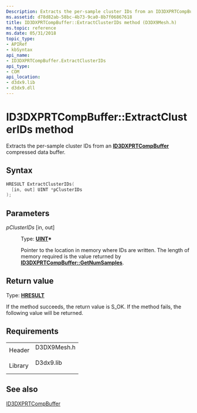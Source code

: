 ```yaml
---
Description: Extracts the per-sample cluster IDs from an ID3DXPRTCompBuffer compressed data buffer.
ms.assetid: d78d82ab-58bc-4b73-9ca0-8b7f06867618
title: ID3DXPRTCompBuffer::ExtractClusterIDs method (D3DX9Mesh.h)
ms.topic: reference
ms.date: 05/31/2018
topic_type: 
- APIRef
- kbSyntax
api_name: 
- ID3DXPRTCompBuffer.ExtractClusterIDs
api_type: 
- COM
api_location: 
- d3dx9.lib
- d3dx9.dll
---
```


# ID3DXPRTCompBuffer::ExtractClusterIDs method

Extracts the per-sample cluster IDs from an [**ID3DXPRTCompBuffer**](id3dxprtcompbuffer.md) compressed data buffer.

## Syntax


```C++
HRESULT ExtractClusterIDs(
  [in, out] UINT *pClusterIDs
);
```



## Parameters

<dl> <dt>

*pClusterIDs* \[in, out\]
</dt> <dd>

Type: **[**UINT**](../winprog/windows-data-types.md)\***

Pointer to the location in memory where IDs are written. The length of memory required is the value returned by [**ID3DXPRTCompBuffer::GetNumSamples**](id3dxprtcompbuffer--getnumsamples.md).

</dd> </dl>

## Return value

Type: **[**HRESULT**](https://msdn.microsoft.com/library/Bb401631(v=MSDN.10).aspx)**

If the method succeeds, the return value is S\_OK. If the method fails, the following value will be returned.

## Requirements



|                    |                                                                                        |
|--------------------|----------------------------------------------------------------------------------------|
| Header<br/>  | <dl> <dt>D3DX9Mesh.h</dt> </dl> |
| Library<br/> | <dl> <dt>D3dx9.lib</dt> </dl>   |



## See also

<dl> <dt>

[ID3DXPRTCompBuffer](id3dxprtcompbuffer.md)
</dt> </dl>

 

 